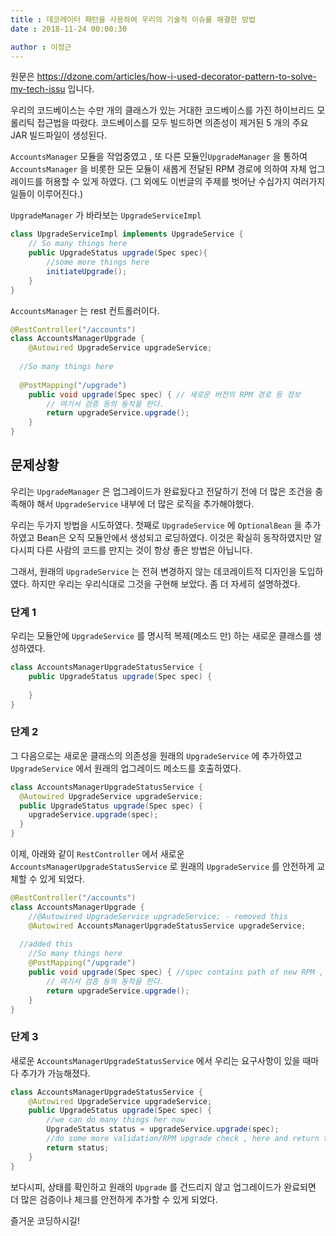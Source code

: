 ```yaml
---
title : 데코레이터 패턴을 사용하여 우리의 기술적 이슈를 해결한 방법
date : 2018-11-24 00:00:30

author : 이정근
--- 
```


원문은 https://dzone.com/articles/how-i-used-decorator-pattern-to-solve-my-tech-issu 입니다.



우리의 코드베이스는 수만 개의 클래스가 있는 거대한 코드베이스를 가진 하이브리드 모롤리틱 접근법을 따랐다. 코드베이스를 모두 빌드하면 의존성이 제거된 5 개의 주요 JAR 빌드파일이 생성된다.

`AccountsManager`  모듈을 작업중였고 , 또 다른 모듈인`UpgradeManager`  을 통하여 `AccountsManager` 을 비롯한 모든 모듈이 새롭게 전달된 RPM 경로에 의하여 자체 업그레이드를 허용할 수 있게 하였다. (그 외에도 이번글의 주제를 벗어난 수십가지 여러가지 일들이 이루어진다.)



`UpgradeManager` 가 바라보는  `UpgradeServiceImpl` 

```java
class UpgradeServiceImpl implements UpgradeService {
	// So many things here 
	public UpgradeStatus upgrade(Spec spec){
		//some more things here 
		initiateUpgrade();
	}
}
```



`AccountsManager` 는 rest 컨트롤러이다. 

```java
@RestController("/accounts")
class AccountsManagerUpgrade {
	@Autowired UpgradeService upgradeService;
	
  //So many things here 
	
  @PostMapping("/upgrade")
	public void upgrade(Spec spec) { // 새로운 버전의 RPM 경로 등 정보
		// 여기서 검증 등의 동작을 한다.
		return upgradeService.upgrade();
	}
}
```



## 문제상황

우리는  `UpgradeManager` 은 업그레이드가 완료됬다고 전달하기 전에 더 많은 조건을 충족해야 해서  `UpgradeService` 내부에 더 많은 로직을 추가해야했다.

우리는 두가지 방법을 시도하였다. 첫째로 `UpgradeService` 에  `OptionalBean` 을 추가하였고 Bean은 오직 모듈안에서 생성되고 로딩하였다. 이것은 확실히 동작하였지만 알다시피 다른 사람의 코드를 만지는 것이 항상 좋은 방법은 아닙니다.

그래서, 원래의 `UpgradeService` 는 전혀 변경하지 않는 데코레이트적 디자인을 도입하였다. 하지만 우리는 우리식대로 그것을 구현해 보았다. 좀 더 자세히 설명하겠다.



### 단계 1

우리는 모듈안에 `UpgradeService` 를 명시적 복제(메소드 만) 하는 새로운 클래스를 생성하였다.

```java
class AccountsManagerUpgradeStatusService {
	public UpgradeStatus upgrade(Spec spec) {
    
	}
}
```



### 단계 2

그 다음으로는 새로운 클래스의 의존성을 원래의  `UpgradeService` 에 추가하였고 `UpgradeService` 에서 원래의 업그레이드 메소드를 호출하였다.

```java
class AccountsManagerUpgradeStatusService {
  @Autowired UpgradeService upgradeService;
  public UpgradeStatus upgrade(Spec spec) {
    upgradeService.upgrade(spec);
  }
}
```

이제, 아래와 같이 `RestController` 에서 새로운 `AccountsManagerUpgradeStatusService` 로 원래의 `UpgradeService`  를 안전하게 교체할 수 있게 되었다.

```java
@RestController("/accounts")
class AccountsManagerUpgrade {
	//@Autowired UpgradeService upgradeService; - removed this
	@Autowired AccountsManagerUpgradeStatusService upgradeService;
  
  //added this
	//So many things here 
	@PostMapping("/upgrade")
	public void upgrade(Spec spec) { //spec contains path of new RPM , version etc
		// 여기서 검증 등의 동작을 한다.
		return upgradeService.upgrade();
	}
}
```



### 단계 3

새로운  `AccountsManagerUpgradeStatusService` 에서 우리는 요구사항이 있을 때마다 추가가 가능해졌다.

```java
class AccountsManagerUpgradeStatusService {
	@Autowired UpgradeService upgradeService;
	public UpgradeStatus upgrade(Spec spec) {
		//we can do many things her now
 		UpgradeStatus status = upgradeService.upgrade(spec);
 		//do some more validation/RPM upgrade check , here and return the status
 		return status;
 	}
}
```



보다시피, 상태를 확인하고 원래의 `Upgrade` 를 건드리지 않고 업그레이드가 완료되면 더 많은 검증이나 체크를 안전하게 추가할 수 있게 되었다.



즐거운 코딩하시길!